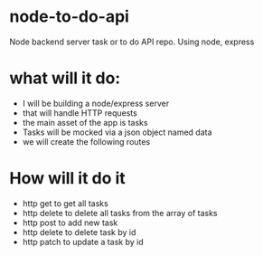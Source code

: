 # node-to-do-api

Node backend server task or to do API repo. Using node, express

# what will it do:

- I will be building a node/express server
- that will handle HTTP requests
- the main asset of the app is tasks
- Tasks will be mocked via a json object named data
- we will create the following routes

# How will it do it

- http get to get all tasks
- http delete to delete all tasks from the array of tasks
- http post to add new task
- http delete to delete task by id
- http patch to update a task by id
